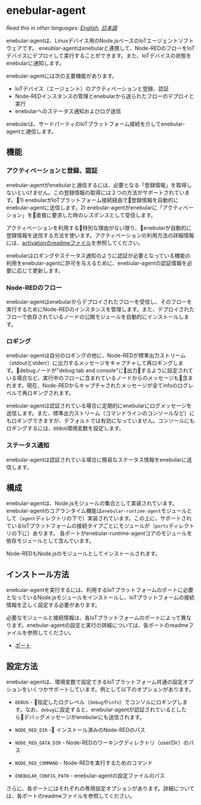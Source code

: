 
# enebular-agent

*Read this in other languages: [English](README.md), [日本語](README.ja.md)*

enebular-agentは、Linuxデバイス用のNode.jsベースのIoTエージェントソフトウェアです。 eneublar-agentはenebularと連携して、Node-REDのフローをIoTデバイスにデプロイして実行することができます。また、IoTデバイスの状態をenebularに通知します。

enebular-agentには次の主要機能があります。

- IoTデバイス（エージェント）のアクティベーションと登録、認証
- Node-REDインスタンスの管理とenebularから送られたフローのデプロイと実行
- enebularへのステータス通知およびログ送信

enebularは、サードパーティのIoTプラットフォーム接続を介してenebular-agentと通信します。

## 機能

### アクティベーションと登録、認証

enebular-agentがenebularと通信するには、必要となる「登録情報」を取得しないといけません。この登録情報の取得には２つの方法がサポートされています。1) enebularがIoTプラットフォーム接続経由で登録情報を自動的にenebular-agentに送信します。2) enebular-agentがenebularに「アクティベーション」を直接に要求した時のレスポンスとして受信します。

アクティベーションを利用する特別な理由がない限り、enebularが自動的に登録情報を送信する方法を使います。アクティベーションの利用方法の詳細情報には、[activationのreadmeファイル](README-activation.ja.md)を参照してください。

enebularはロギングやステータス通知のように認証が必要となっている機能の利用をenebular-agentに許可を与えるために、enebular-agentの認証情報を必要に応じて更新します。

### Node-REDのフロー

enebular-agentはenebularからデプロイされたフローを受信し、そのフローを実行するためにNode-REDのインスタンスを管理します。また、デプロイされたフローで依存されているノードの公開モジュールを自動的にインストールします。

### ロギング

enebular-agentは自分のロギングの他に、Node-REDが標準出力ストリーム（stdoutとstderr）に出力するメッセージをキャプチャして再ロギングします。debugノードが"debug tab and console"に出力するように設定されている場合など、実行中のフローに含まれているノードからのメッセージも含まれます。現在、Node-REDからキャプチャされたメッセージが全てinfoのログレベルで再ロギングされます。

enebular-agentは認証されている場合に定期的にenebularにログメッセージを送信します。また、標準出力ストリーム（コマンドラインのコンソールなど）にもロギングできますが、デフォルトでは有効になっていません。コンソールにもロギングするには、`DEBUG`環境変数を設定します。

### ステータス通知

enebular-agentは認証されている場合に簡易なステータス情報をenebularに送信します。

## 構成

enebular-agentは、Node.jsモジュールの集合として実装されています。enebular-agentのコアランタイム機能は`enebular-runtime-agent`モジュールとして（`agent`ディレクトリの下で）実装されています。この上に、サポートされているIoTプラットフォームの接続タイプごとにモジュールが（`ports`ディレクトリの下に）あります。 各ポートがenebular-runtime-agentコアのモジュールを依存モジュールとして含んでいます。

Node-REDもNode.jsのモジュールとしてインストールされます。

## インストール方法

enebular-agentを実行するには、利用するIoTプラットフォームのポートに必要となっているNode.jsモジュールをインストールし、IoTプラットフォームの接続情報を正しく設定する必要があります。

必要なモジュールと接続情報は、各IoTプラットフォームのポートによって異なります。enebular-agentの設定と実行の詳細については、各ポートのreadmeファイルを参照してください。

- [ポート](ports)

## 設定方法

enebular-agentは、環境変数で設定できるIoTプラットフォーム共通の設定オプションをいくつかサポートしています。例として以下のオプションがあります。

- `DEBUG` -  指定したログレベル（`debug`や`info`）でコンソルにロギングします。なお、`debug`に設定すると、enebular-agentが認証されているとしたらデバッグメッセージがenebularにも送信されます。

- `NODE_RED_DIR` - インストール済みのNode-REDのパス

- `NODE_RED_DATA_DIR` - Node-REDのワーキングディレクトリ（userDir）のパス

- `NODE_RED_COMMAND` - Node-REDを実行するためのコマンド

- `ENEBULAR_CONFIG_PATH` - enebular-agentの設定ファイルのパス

さらに、各ポートにはそれぞれの専用設定オプションがあります。詳細については、各ポートのreadmeファイルを参照してください。
